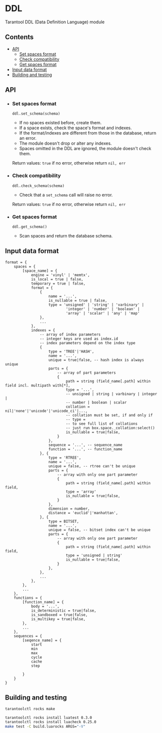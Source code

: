 # DDL

Tarantool DDL (Data Definition Language) module

## Contents

- [API](#api)
  - [Set spaces format](#set-spaces-format)
  - [Check compatibility](#check-compatibility)
  - [Get spaces format](#get-spaces-format)
- [Input data format](#input-data-format)
- [Building and testing](#building-and-testing)

## API

 - ### Set spaces format
    `ddl.set_schema(schema)`
    - If no spaces existed before, create them.
    - If a space exists, check the space's format and indexes.
    - If the format/indexes are different from those in the database,
      return an error.
    - The module doesn't drop or alter any indexes.
    - Spaces omitted in the DDL are ignored, the module doesn't check them.

    Return values: `true` if no error, otherwise return `nil, err`

  - ### Check compatibility
    `ddl.check_schema(schema)`
      - Check that a `set_schema` call will raise no error.

    Return values: `true` if no error, otherwise return `nil, err`

  - ### Get spaces format
    `ddl.get_schema()`
    - Scan spaces and return the database schema.

## Input data format
```
format = {
    spaces = {
        [space_name] = {
            engine = 'vinyl' | 'memtx',
            is_local = true | false,
            temporary = true | false,
            format = {
                {
                    name = '...',
                    is_nullable = true | false,
                    type = 'unsigned' | 'string' | 'varbinary' |
                            'integer' | 'number' | 'boolean' |
                            'array' | 'scalar' | 'any' | 'map'
                },
                ...
            },
            indexes = {
                -- array of index parameters
                -- integer keys are used as index.id
                -- index parameters depend on the index type
                {
                    type = 'TREE'|'HASH',
                    name = '...',
                    unique = true|false, -- hash index is always unique
                    parts = {
                        -- array of part parameters
                        {
                            path = string (field_name[.path] within field incl. multipath with[*],
                            type = '...',
                            -- unsigned | string | varbinary | integer |
                            -- number | boolean | scalar
                            collation = nil|'none'|'unicode'|'unicode_ci'|...,
                            -- collation must be set, if and only if
                            -- type =
                            -- to see full list of collations
                            -- just run box.space._collation:select()
                            is_nullable = true|false,
                        }
                    },
                    sequence = '...', -- sequence_name
                    function = '...', -- function_name
                }, {
                    type = 'RTREE',
                    name = '...',
                    unique = false, -- rtree can't be unique
                    parts = {
                        -- array with only one part parameter
                        {
                            path = string (field_name[.path] within field,
                            type = 'array'
                            is_nullable = true|false,
                        }
                    },
                    dimension = number,
                    distance = 'euclid'|'manhattan',
                }, {
                    type = BITSET,
                    name = '...',
                    unique = false, -- bitset index can't be unique
                    parts = {
                        -- array with only one part parameter
                        {
                            path = string (field_name[.path] within field,
                            type = 'unsigned | string'
                            is_nullable = true|false,
                        }
                    },
                },
                ...
            },
        },
        ...
    },
    functions = {
        [function_name] = {
            body = '...',
            is_deterministic = true|false,
            is_sandboxed = true|false,
            is_multikey = true|false,
        },
        ...
    },
    sequences = {
        [seqence_name] = {
            start
            min
            max
            cycle
            cache
            step

        }
    }
}
```

## Building and testing

```bash
tarantoolctl rocks make
```

```bash
tarantoolctl rocks install luatest 0.3.0
tarantoolctl rocks install luacheck 0.25.0
make test -C build.luarocks ARGS="-V"
```
